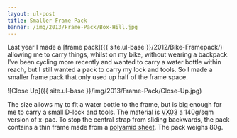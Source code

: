 ```yaml
---
layout: ul-post
title: Smaller Frame Pack
banner: /img/2013/Frame-Pack/Box-Hill.jpg
---
```


Last year I made a [frame pack]({{ site.ul-base }}/2012/Bike-Framepack/) allowing me to carry things, whilst on my bike, without wearing a backpack.
I've been cycling more recently and wanted to carry a water bottle within reach, but I still wanted a pack to carry my lock and tools. So I made a smaller frame pack that only used up half of the frame space.

![Close Up]({{ site.ul-base }}/img/2013/Frame-Pack/Close-Up.jpg)

The size allows my to fit a water bottle to the frame, but is big enough for me to carry a small D-lock and tools. The material is [VX03](http://www.extremtextil.de/catalog/X-Pac-VX03-backpack-laminate-140g-sqm::1857.html) a 140g/sqm version of x-pac. To stop the central strap from sliding backwards, the pack contains a thin frame made from a [polyamid sheet](http://www.extremtextil.de/catalog/Polyamid-0-5mm-sheets::802.html). The pack weighs 80g.


